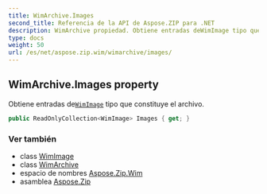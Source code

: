 ```yaml
---
title: WimArchive.Images
second_title: Referencia de la API de Aspose.ZIP para .NET
description: WimArchive propiedad. Obtiene entradas deWimImage tipo que constituye el archivo.
type: docs
weight: 50
url: /es/net/aspose.zip.wim/wimarchive/images/
---
```

## WimArchive.Images property

Obtiene entradas de[`WimImage`](../../wimimage/) tipo que constituye el archivo.

```csharp
public ReadOnlyCollection<WimImage> Images { get; }
```

### Ver también

* class [WimImage](../../wimimage/)
* class [WimArchive](../)
* espacio de nombres [Aspose.Zip.Wim](../../wimarchive/)
* asamblea [Aspose.Zip](../../../)


